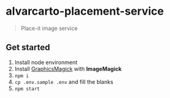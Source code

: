 # alvarcarto-placement-service

> Place-it image service


## Get started

1. Install node environment
1. Install [GraphicsMagick](https://github.com/aheckmann/gm#getting-started) with **ImageMagick**
1. `npm i`
1. `cp .env.sample .env` and fill the blanks
1. `npm start`
